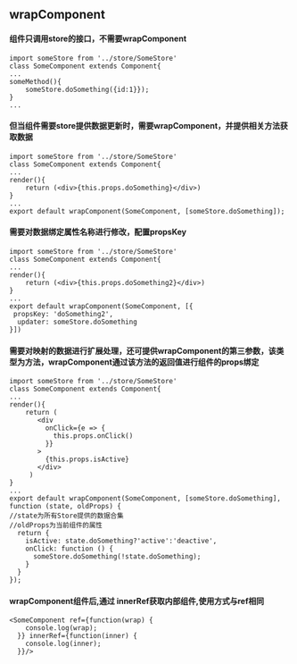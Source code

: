 ## wrapComponent
 
#### 组件只调用store的接口，不需要wrapComponent

```
import someStore from '../store/SomeStore'
class SomeComponent extends Component{
...
someMethod(){
    someStore.doSomething({id:1}});
}
...
```

#### 但当组件需要store提供数据更新时，需要wrapComponent，并提供相关方法获取数据

```
import someStore from '../store/SomeStore'
class SomeComponent extends Component{
...
render(){
    return (<div>{this.props.doSomething}</div>)
}
...
export default wrapComponent(SomeComponent, [someStore.doSomething]);
``` 
#### 需要对数据绑定属性名称进行修改，配置propsKey

```
import someStore from '../store/SomeStore'
class SomeComponent extends Component{
...
render(){
    return (<div>{this.props.doSomething2}</div>)
}
...
export default wrapComponent(SomeComponent, [{
 propsKey: 'doSomething2',
  updater: someStore.doSomething
}])
```

#### 需要对映射的数据进行扩展处理，还可提供wrapComponent的第三参数，该类型为方法，wrapComponent通过该方法的返回值进行组件的props绑定

```
import someStore from '../store/SomeStore'
class SomeComponent extends Component{
...
render(){
    return (
       <div 
         onClick={e => {
           this.props.onClick()
         }}
       >
         {this.props.isActive}
       </div>
     )
}
...
export default wrapComponent(SomeComponent, [someStore.doSomething], function (state, oldProps) {
//state为所有Store提供的数据合集
//oldProps为当前组件的属性
  return {
    isActive: state.doSomething?'active':'deactive',
    onClick: function () {
      someStore.doSomething(!state.doSomething);
    }
  }
});
```

#### wrapComponent组件后,通过 innerRef获取内部组件,使用方式与ref相同

```
<SomeComponent ref={function(wrap) {
    console.log(wrap);
  }} innerRef={function(inner) {
    console.log(inner);
  }}/>
```


